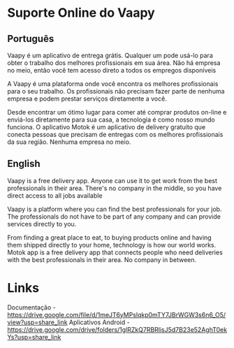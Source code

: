 # Suporte Online do Vaapy

## Português

Vaapy é um aplicativo de entrega grátis. Qualquer um pode usá-lo para obter o trabalho dos melhores profissionais em sua área. Não há empresa no meio, então você tem acesso direto a todos os empregos disponíveis

A Vaapy é uma plataforma onde você encontra os melhores profissionais para o seu trabalho. Os profissionais não precisam fazer parte de nenhuma empresa e podem prestar serviços diretamente a você.

Desde encontrar um ótimo lugar para comer até comprar produtos on-line e enviá-los diretamente para sua casa, a tecnologia é como nosso mundo funciona. O aplicativo Motok é um aplicativo de delivery gratuito que conecta pessoas que precisam de entregas com os melhores profissionais da sua região. Nenhuma empresa no meio.

## English

Vaapy is a free delivery app. Anyone can use it to get work from the best professionals in their area. There's no company in the middle, so you have direct access to all jobs available

Vaapy is a platform where you can find the best professionals for your job. The professionals do not have to be part of any company and can provide services directly to you.

From finding a great place to eat, to buying products online and having them shipped directly to your home, technology is how our world works. Motok app is a free delivery app that connects people who need deliveries with the best professionals in their area. No company in between.


# Links 

Documentação                  - https://drive.google.com/file/d/1meJT6yMPslqkp0mTY7JBrWGW3s6n6_O5/view?usp=share_link
Aplicativos Android           - https://drive.google.com/drive/folders/1glRZkQ7RBRlisJ5d7B23e52AghT0ekYs?usp=share_link
